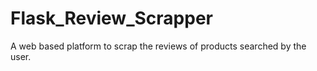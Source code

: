 # Flask_Review_Scrapper
A web based platform to scrap the reviews of products searched by the user.
